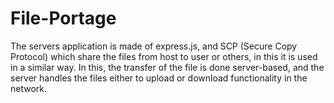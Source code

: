 # File-Portage
The servers application is made of express.js, and SCP (Secure Copy Protocol) which share the files from host to user or others, in this it is used in a similar way. In this, the transfer of the file is done server-based, and the server handles the files either to upload or download functionality in the network.
